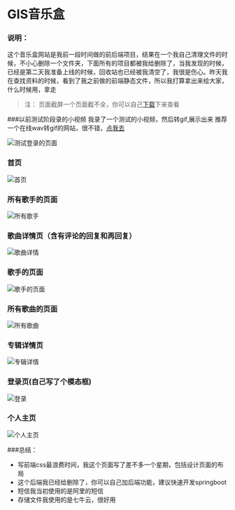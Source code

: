 # GIS音乐盒
### 说明：
这个音乐盒网站是我前一段时间做的前后端项目，结果在一个我自己清理文件的时候，不小心删除一个文件夹，下面所有的项目都被我给删除了，当我发现的时候，已经是第二天我准备上线的时候，回收站也已经被我清空了，我很是伤心。昨天我在查找资料的时候，看到了我之前做的前端静态文件，所以我打算拿出来给大家，什么时候用，拿走

> 注： 页面截屏一个页面截不全，你可以自己[下载](https://github.com/lmx110522/GIS-Music "下载")下来查看

###以前测试阶段录的小视频
我录了一个测试的小视频，然后转gif,展示出来
推荐一个在线wav转gif的网站，很不错，[点我去](https://cloudconvert.com/wmv-to-gif "点我去")

![测试登录的页面](http://qiniuyun.lmxljc.xyz/gis%E9%9F%B3%E4%B9%90%E7%9B%92.gif "测试登录的页面")

### 首页
![首页](http://qiniuyun.lmxljc.xyz/music_index.png "首页")
### 所有歌手的页面
![所有歌手](http://qiniuyun.lmxljc.xyz/music_singers.png "所有歌手")

### 歌曲详情页（含有评论的回复和再回复）
![歌曲详情](http://qiniuyun.lmxljc.xyz/music_song.png "歌曲详情")

### 歌手的页面
![歌手的页面](http://qiniuyun.lmxljc.xyz/music_singer.png "歌手的页面")

### 所有歌曲的页面
![所有歌曲](http://qiniuyun.lmxljc.xyz/music_songs.png "所有歌曲")

### 专辑详情页
![专辑详情](http://qiniuyun.lmxljc.xyz/music_zj.png "专辑详情")

### 登录页(自己写了个模态框)
![登录](http://qiniuyun.lmxljc.xyz/music_login.png "登录")

### 个人主页
![个人主页](http://qiniuyun.lmxljc.xyz/music_person.png "个人主页")

###总结：
- 写前端css最浪费时间，我这个页面写了差不多一个星期，包括设计页面的布局
- 这个后端我已经给删除了，你可以自己加后端功能，建议快速开发springboot
- 短信我当初使用的是阿里的短信
- 存储文件我使用的是七牛云，很好用
